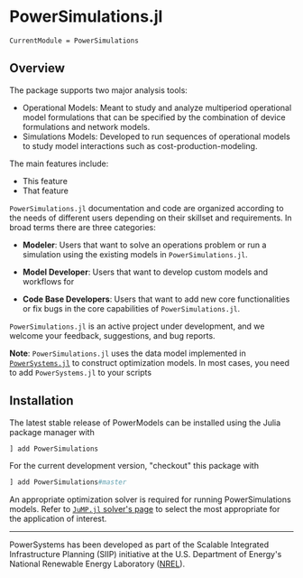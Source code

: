 # PowerSimulations.jl

```@meta
CurrentModule = PowerSimulations
```

## Overview

The package supports two major analysis tools:

- Operational Models: Meant to study and analyze multiperiod operational model formulations that can be specified by the combination of device formulations and network models.
- Simulations Models: Developed to run sequences of operational models to study model interactions such as cost-production-modeling.

The main features include:

- This feature
- That feature

`PowerSimulations.jl` documentation and code are organized according to the needs of different users depending on their skillset and requirements. In broad terms there are three categories:

- **Modeler**: Users that want to solve an operations problem  or run a simulation using the existing models in `PowerSimulations.jl`.

- **Model Developer**: Users that want to develop custom models and workflows for

- **Code Base Developers**: Users that want to add new core functionalities or fix bugs in the core capabilities of `PowerSimulations.jl`.

`PowerSimulations.jl` is an active project under development, and we welcome your feedback,
suggestions, and bug reports.

**Note**: `PowerSimulations.jl` uses the data model implemented in [`PowerSystems.jl`](https://github.com/NREL/PowerSystems.jl) to construct optimization models. In most cases, you need to add `PowerSystems.jl` to your
scripts

## Installation

The latest stable release of PowerModels can be installed using the Julia package manager with

```julia
] add PowerSimulations
```

For the current development version, "checkout" this package with

```julia
] add PowerSimulations#master
```

An appropriate optimization solver is required for running PowerSimulations models. Refer to [`JuMP.jl` solver's page](http://www.juliaopt.org/JuMP.jl/v0.20.0/installation/#Getting-Solvers-1) to select the most appropriate for the application of interest.

------------
PowerSystems has been developed as part of the Scalable Integrated Infrastructure Planning
(SIIP) initiative at the U.S. Department of Energy's National Renewable Energy
Laboratory ([NREL](https://www.nrel.gov/)).
